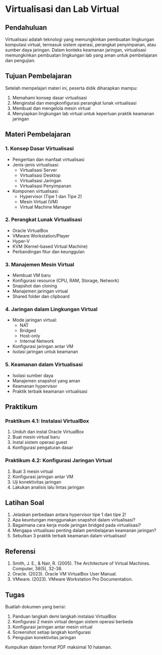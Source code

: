 # Virtualisasi dan Lab Virtual

## Pendahuluan

Virtualisasi adalah teknologi yang memungkinkan pembuatan lingkungan komputasi virtual, termasuk sistem operasi, perangkat penyimpanan, atau sumber daya jaringan. Dalam konteks keamanan jaringan, virtualisasi memungkinkan pembuatan lingkungan lab yang aman untuk pembelajaran dan pengujian.

## Tujuan Pembelajaran

Setelah mempelajari materi ini, peserta didik diharapkan mampu:
1. Memahami konsep dasar virtualisasi
2. Menginstal dan mengkonfigurasi perangkat lunak virtualisasi
3. Membuat dan mengelola mesin virtual
4. Menyiapkan lingkungan lab virtual untuk keperluan praktik keamanan jaringan

## Materi Pembelajaran

### 1. Konsep Dasar Virtualisasi
- Pengertian dan manfaat virtualisasi
- Jenis-jenis virtualisasi:
  - Virtualisasi Server
  - Virtualisasi Desktop
  - Virtualisasi Jaringan
  - Virtualisasi Penyimpanan
- Komponen virtualisasi:
  - Hypervisor (Tipe 1 dan Tipe 2)
  - Mesin Virtual (VM)
  - Virtual Machine Manager

### 2. Perangkat Lunak Virtualisasi
- Oracle VirtualBox
- VMware Workstation/Player
- Hyper-V
- KVM (Kernel-based Virtual Machine)
- Perbandingan fitur dan keunggulan

### 3. Manajemen Mesin Virtual
- Membuat VM baru
- Konfigurasi resource (CPU, RAM, Storage, Network)
- Snapshot dan cloning
- Manajemen jaringan virtual
- Shared folder dan clipboard

### 4. Jaringan dalam Lingkungan Virtual
- Mode jaringan virtual:
  - NAT
  - Bridged
  - Host-only
  - Internal Network
- Konfigurasi jaringan antar VM
- Isolasi jaringan untuk keamanan

### 5. Keamanan dalam Virtualisasi
- Isolasi sumber daya
- Manajemen snapshot yang aman
- Keamanan hypervisor
- Praktik terbaik keamanan virtualisasi

## Praktikum

### Praktikum 4.1: Instalasi VirtualBox
1. Unduh dan instal Oracle VirtualBox
2. Buat mesin virtual baru
3. Instal sistem operasi guest
4. Konfigurasi pengaturan dasar

### Praktikum 4.2: Konfigurasi Jaringan Virtual
1. Buat 3 mesin virtual
2. Konfigurasi jaringan antar VM
3. Uji konektivitas jaringan
4. Lakukan analisis lalu lintas jaringan

## Latihan Soal

1. Jelaskan perbedaan antara hypervisor tipe 1 dan tipe 2!
2. Apa keuntungan menggunakan snapshot dalam virtualisasi?
3. Bagaimana cara kerja mode jaringan bridged pada virtualisasi?
4. Mengapa virtualisasi penting dalam pembelajaran keamanan jaringan?
5. Sebutkan 3 praktik terbaik keamanan dalam virtualisasi!

## Referensi

1. Smith, J. E., & Nair, R. (2005). The Architecture of Virtual Machines. Computer, 38(5), 32-38.
2. Oracle. (2023). Oracle VM VirtualBox User Manual.
3. VMware. (2023). VMware Workstation Pro Documentation.

## Tugas

Buatlah dokumen yang berisi:
1. Panduan langkah demi langkah instalasi VirtualBox
2. Konfigurasi 2 mesin virtual dengan sistem operasi berbeda
3. Konfigurasi jaringan antar mesin virtual
4. Screenshot setiap langkah konfigurasi
5. Pengujian konektivitas jaringan

Kumpulkan dalam format PDF maksimal 10 halaman.

